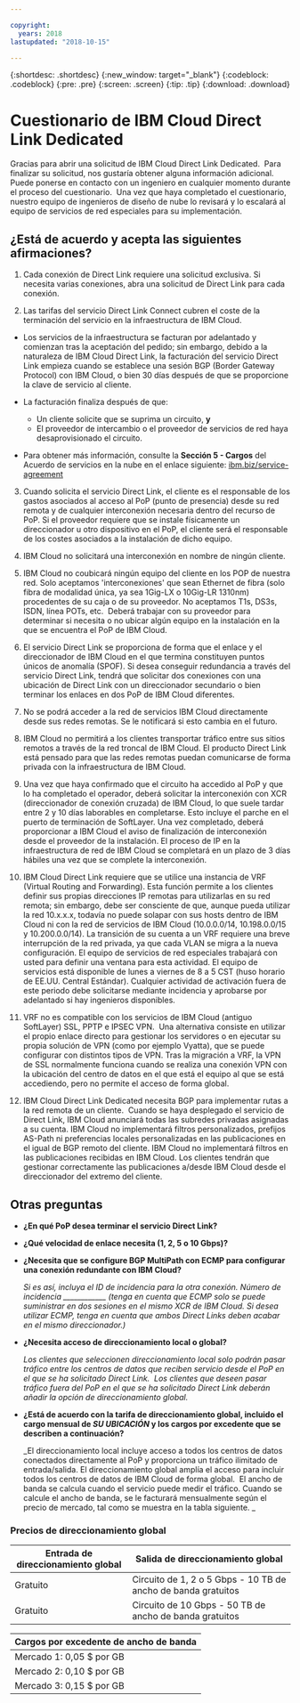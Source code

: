 ```yaml
---

copyright:
  years: 2018
lastupdated: "2018-10-15"

---
```


{:shortdesc: .shortdesc}
{:new_window: target="_blank"}
{:codeblock: .codeblock}
{:pre: .pre}
{:screen: .screen}
{:tip: .tip}
{:download: .download}

# Cuestionario de IBM Cloud Direct Link Dedicated

Gracias para abrir una solicitud de IBM Cloud Direct Link Dedicated.  Para finalizar su solicitud, nos gustaría obtener alguna información adicional. Puede ponerse en contacto con un ingeniero en cualquier momento durante el proceso del cuestionario.  Una vez que haya completado el cuestionario, nuestro equipo de ingenieros de diseño de nube lo revisará y lo escalará al equipo de servicios de red especiales para su implementación.

## ¿Está de acuerdo y acepta las siguientes afirmaciones?

1. Cada conexión de Direct Link requiere una solicitud exclusiva. Si necesita varias conexiones, abra una solicitud de Direct Link para cada conexión.

2. Las tarifas del servicio Direct Link Connect cubren el coste de la terminación del servicio en la infraestructura de IBM Cloud. 

 * Los servicios de la infraestructura se facturan por adelantado y comienzan tras la aceptación del pedido; sin embargo, debido a la naturaleza de IBM Cloud Direct Link, la facturación del servicio Direct Link empieza cuando se establece una sesión BGP (Border Gateway Protocol) con IBM Cloud, o bien 30 días después de que se proporcione la clave de servicio al cliente. 

 * La facturación finaliza después de que:
   * Un cliente solicite que se suprima un circuito, **y** 
   * El proveedor de intercambio o el proveedor de servicios de red haya desaprovisionado el circuito.
  * Para obtener más información, consulte la **Sección 5 - Cargos** del Acuerdo de servicios en la nube en el enlace siguiente: [ibm.biz/service-agreement](ibm.biz/service-agreement)

3. Cuando solicita el servicio Direct Link, el cliente es el responsable de los gastos asociados al acceso al PoP (punto de presencia) desde su red remota y de cualquier interconexión necesaria dentro del recurso de PoP. Si el proveedor requiere que se instale físicamente un direccionador u otro dispositivo en el PoP, el cliente será el responsable de los costes asociados a la instalación de dicho equipo.

4. IBM Cloud no solicitará una interconexión en nombre de ningún cliente.

5. IBM Cloud no coubicará ningún equipo del cliente en los POP de nuestra red. Solo aceptamos 'interconexiones' que sean Ethernet de fibra (solo fibra de modalidad única, ya sea 1Gig-LX o 10Gig-LR 1310nm) procedentes de su caja o de su proveedor. No aceptamos T1s, DS3s, ISDN, línea POTs, etc.  Deberá trabajar con su proveedor para determinar si necesita o no ubicar algún equipo en la instalación en la que se encuentra el PoP de IBM Cloud.

6. El servicio Direct Link se proporciona de forma que el enlace y el direccionador de IBM Cloud en el que termina constituyen puntos únicos de anomalía (SPOF). Si desea conseguir redundancia a través del servicio Direct Link, tendrá que solicitar dos conexiones con una ubicación de Direct Link con un direccionador secundario o bien terminar los enlaces en dos PoP de IBM Cloud diferentes.

7. No se podrá acceder a la red de servicios IBM Cloud directamente desde sus redes remotas. Se le notificará si esto cambia en el futuro.

8. IBM Cloud no permitirá a los clientes transportar tráfico entre sus sitios remotos a través de la red troncal de IBM Cloud. El producto Direct Link está pensado para que las redes remotas puedan comunicarse de forma privada con la infraestructura de IBM Cloud.

9. Una vez que haya confirmado que el circuito ha accedido al PoP y que lo ha completado el operador, deberá solicitar la interconexión con XCR (direccionador de conexión cruzada) de IBM Cloud, lo que suele tardar entre 2 y 10 días laborables en completarse. Esto incluye el parche en el puerto de terminación de SoftLayer. Una vez completado, deberá proporcionar a IBM Cloud el aviso de finalización de interconexión desde el proveedor de la instalación. El proceso de IP en la infraestructura de red de IBM Cloud se completará en un plazo de 3 días hábiles una vez que se complete la interconexión.

10. IBM Cloud Direct Link requiere que se utilice una instancia de VRF (Virtual Routing and Forwarding). Esta función permite a los clientes definir sus propias direcciones IP remotas para utilizarlas en su red remota; sin embargo, debe ser consciente de que, aunque pueda utilizar la red 10.x.x.x, todavía no puede solapar con sus hosts dentro de IBM Cloud ni con la red de servicios de IBM Cloud (10.0.0.0/14, 10.198.0.0/15 y 10.200.0.0/14). La transición de su cuenta a un VRF requiere una breve interrupción de la red privada, ya que cada VLAN se migra a la nueva configuración. El equipo de servicios de red especiales trabajará con usted para definir una ventana para esta actividad. El equipo de servicios está disponible de lunes a viernes de 8 a 5 CST (huso horario de EE.UU. Central Estándar). Cualquier actividad de activación fuera de este periodo debe solicitarse mediante incidencia y aprobarse por adelantado si hay ingenieros disponibles.

11. VRF no es compatible con los servicios de IBM Cloud (antiguo SoftLayer) SSL, PPTP e IPSEC VPN.  Una alternativa consiste en utilizar el propio enlace directo para gestionar los servidores o en ejecutar su propia solución de VPN (como por ejemplo Vyatta), que se puede configurar con distintos tipos de VPN. Tras la migración a VRF, la VPN de SSL normalmente funciona cuando se realiza una conexión VPN con la ubicación del centro de datos en el que está el equipo al que se está accediendo, pero no permite el acceso de forma global.

12. IBM Cloud Direct Link Dedicated necesita BGP para implementar rutas a la red remota de un cliente.  Cuando se haya desplegado el servicio de Direct Link, IBM Cloud anunciará todas las subredes privadas asignadas a su cuenta. IBM Cloud no implementará filtros personalizados, prefijos AS-Path ni preferencias locales personalizadas en las publicaciones en el igual de BGP remoto del cliente. IBM Cloud no implementará filtros en las publicaciones recibidas en IBM Cloud. Los clientes tendrán que gestionar correctamente las publicaciones a/desde IBM Cloud desde el direccionador del extremo del cliente. 

## Otras preguntas

* **¿En qué PoP desea terminar el servicio Direct Link?**

* **¿Qué velocidad de enlace necesita (1, 2, 5 o 10 Gbps)?**

* **¿Necesita que se configure BGP MultiPath con ECMP para configurar una conexión redundante con IBM Cloud?**  

    _Si es así, incluya el ID de incidencia para la otra conexión. Número de incidencia ____________  (tenga en cuenta que ECMP solo se puede suministrar en dos sesiones en el mismo XCR de IBM Cloud.  Si desea utilizar ECMP, tenga en cuenta que ambos Direct Links deben acabar en el mismo direccionador.)_

* **¿Necesita acceso de direccionamiento local o global?**

    _Los clientes que seleccionen direccionamiento local solo podrán pasar tráfico entre los centros de datos que reciben servicio desde el PoP en el que se ha solicitado Direct Link.  Los clientes que deseen pasar tráfico fuera del PoP en el que se ha solicitado Direct Link deberán añadir la opción de direccionamiento global._

* **¿Está de acuerdo con la tarifa de direccionamiento global, incluido el cargo mensual de _SU UBICACIÓN_ y los cargos por excedente que se describen a continuación?**

    _El direccionamiento local incluye acceso a todos los centros de datos conectados directamente al PoP y proporciona un tráfico ilimitado de entrada/salida. El direccionamiento global amplía el acceso para incluir todos los centros de datos de IBM Cloud de forma global.  El ancho de banda se calcula cuando el servicio puede medir el tráfico. Cuando se calcule el ancho de banda, se le facturará mensualmente según el precio de mercado, tal como se muestra en la tabla siguiente. _


### Precios de direccionamiento global

| Entrada de direccionamiento global | Salida de direccionamiento global |
|---|---|
| Gratuito | Circuito de 1, 2 o 5 Gbps - 10 TB de ancho de banda gratuitos |
| Gratuito | Circuito de 10 Gbps - 50 TB de ancho de banda gratuitos |


| Cargos por excedente de ancho de banda |
|---|
| Mercado 1: 0,05 $ por GB |
| Mercado 2: 0,10 $ por GB |
| Mercado 3: 0,15 $ por GB |
